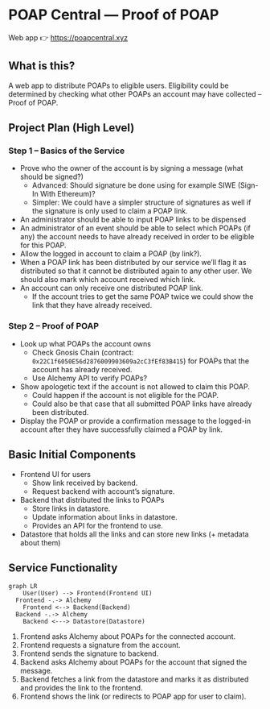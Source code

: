 # POAP Central — Proof of POAP

Web app 👉 <https://poapcentral.xyz>

## What is this?

A web app to distribute POAPs to eligible users. Eligibility could be determined by checking what other POAPs an account may have collected – Proof of POAP.

## Project Plan (High Level)

### Step 1 – Basics of the Service

- Prove who the owner of the account is by signing a message (what should be signed?)
  - Advanced: Should signature be done using for example SIWE (Sign-In With Ethereum)?
  - Simpler: We could have a simpler structure of signatures as well if the signature is only used to claim a POAP link.
- An administrator should be able to input POAP links to be dispensed
- An administrator of an event should be able to select which POAPs (if any) the account needs to have already received in order to be eligible for this POAP.
- Allow the logged in account to claim a POAP (by link?).
- When a POAP link has been distributed by our service we’ll flag it as distributed so that it cannot be distributed again to any other user. We should also mark which account received which link.
- An account can only receive one distributed POAP link.
  - If the account tries to get the same POAP twice we could show the link that they have already received.

### Step 2 – Proof of POAP

- Look up what POAPs the account owns
  - Check Gnosis Chain (contract: `0x22C1f6050E56d2876009903609a2cC3fEf83B415`) for POAPs that the account has already received.
  - Use Alchemy API to verify POAPs?
- Show apologetic text if the account is not allowed to claim this POAP.
  - Could happen if the account is not eligible for the POAP.
  - Could also be that case that all submitted POAP links have already been distributed.
- Display the POAP or provide a confirmation message to the logged-in account after they have successfully claimed a POAP by link.

## Basic Initial Components

- Frontend UI for users
  - Show link received by backend.
  - Request backend with account’s signature.
- Backend that distributed the links to POAPs
  - Store links in datastore.
  - Update information about links in datastore.
  - Provides an API for the frontend to use.
- Datastore that holds all the links and can store new links (+ metadata about them)

## Service Functionality

```mermaid
graph LR
    User(User) --> Frontend(Frontend UI)
  Frontend -.-> Alchemy
    Frontend <--> Backend(Backend)
  Backend -.-> Alchemy
    Backend <---> Datastore(Datastore)

```

1. Frontend asks Alchemy about POAPs for the connected account.
2. Frontend requests a signature from the account.
3. Frontend sends the signature to backend.
4. Backend asks Alchemy about POAPs for the account that signed the message.
5. Backend fetches a link from the datastore and marks it as distributed and provides the link to the frontend.
6. Frontend shows the link (or redirects to POAP app for user to claim).
